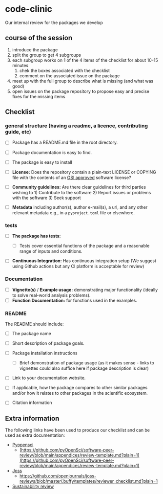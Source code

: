 # code-clinic
Our internal review for the packages we develop

## course of the session

1. introduce the package
2. split the group to get 4 subgroups
3. each subgroup works on 1 of the 4 items of the checklist for about 10-15 minutes
   1. chek the boxes associated with the checklist
   2. comment on the associated issue on the package
4. meet up with the full group to describe what is missing (and what was good)
5. open issues on the package repository to propose easy and precise fixes for the missing items



## Checklist
### general structure (having a readme, a licence, contributing guide, etc)

- [ ] Package has a README.md file in the root directory.
- [ ] Package documentation is easy to find.
- [ ] The package is easy to install
- [ ] **License:** Does the repository contain a plain-text LICENSE or COPYING file with the contents of an [OSI approved](https://opensource.org/licenses/alphabetical) software license?
- [ ] **Community guidelines:** Are there clear guidelines for third parties wishing to 1) Contribute to the software 2) Report issues or problems with the software 3) Seek support
- [ ] **Metadata** including author(s), author e-mail(s), a url, and any other relevant metadata e.g., in a `pyproject.toml` file or elsewhere.


### tests

- [ ] **The package has tests:**
  - [ ] Tests cover essential functions of the package and a reasonable range of inputs and conditions.
- [ ] **Continuous Integration:** Has continuous integration setup (We suggest using Github actions but any CI platform is acceptable for review)


### Documentation

- [ ] **Vignette(s)** / **Example usage:** demonstrating major functionality (ideally to solve real-world analysis problems).
- [ ] **Function Documentation:** for functions used in the examples.

### README

The README should include:

- [ ] The package name
- [ ] Short description of package goals.

- [ ] Package installation instructions
    - [ ] Brief demonstration of package usage (as it makes sense - links to vignettes could also suffice here if package description is clear)
- [ ] Link to your documentation website.
- [ ] If applicable, how the package compares to other similar packages and/or how it relates to other packages in the scientific ecosystem.
- [ ] Citation information


## Extra information

The following links have been used to produce our checklist and can be used as extra documentation:

- [Pyopensci](https://www.pyopensci.org)
  - [https://github.com/pyOpenSci/software-peer-review/blob/main/appendices/review-template.md?plain=1](https://github.com/pyOpenSci/software-peer-review/blob/main/appendices/review-template.md?plain=1)
- [Joss](https://github.com/openjournals/joss-reviews)
  - https://github.com/openjournals/joss-reviews/blob/master/.buffy/templates/reviewer_checklist.md?plain=1
- [Sustainability review](https://software.ac.uk/resources/online-sustainability-evaluation)
